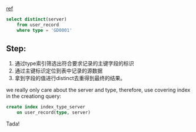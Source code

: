 [ref](https://zhuanlan.zhihu.com/p/33332624)
```sql
select distinct(server) 
    from user_record 
    where type = 'GD0001'
```

## Step:
1. 通过type索引筛选出符合要求记录的主键字段的标识
2. 通过主键标识定位到表中记录的源数据
3. 拿到字段的值进行distinct去重得到最终的结果。



we really only care about the server and type, therefore, use covering index in the creationg query:
```sql
create index index_type_server 
    on user_record(type, server)
```
Tada!
